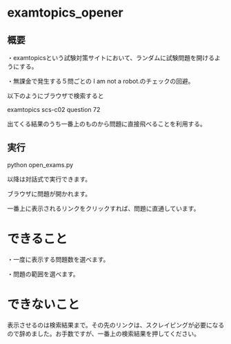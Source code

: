 # examtopics_opener

## 概要
・examtopicsという試験対策サイトにおいて、ランダムに試験問題を開けるようにする。　　　

・無課金で発生する５問ごとの I am not a robot.のチェックの回避。

以下のようにブラウザで検索すると

examtopics scs-c02 question 72

出てくる結果のうち一番上のものから問題に直接飛べることを利用する。

## 実行

python open_exams.py

以降は対話式で実行できます。

ブラウザに問題が開かれます。

一番上に表示されるリンクをクリックすれば、問題に直通しています。

# できること

・一度に表示する問題数を選べます。

・問題の範囲を選べます。

# できないこと

表示させるのは検索結果まで。その先のリンクは、スクレイピングが必要になるので辞めました。お手数ですが、一番上の検索結果を押してください。


